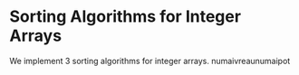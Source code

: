 # Sorting Algorithms for Integer Arrays
We implement 3 sorting algorithms for integer arrays.
numaivreaunumaipot
